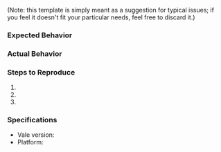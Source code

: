 (Note: this template is simply meant as a suggestion for typical issues; if you feel it doesn't fit your particular needs, feel free to discard it.)

### Expected Behavior


### Actual Behavior


### Steps to Reproduce

  1.
  2.
  3.

### Specifications

  - Vale version:
  - Platform:
